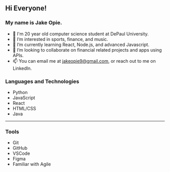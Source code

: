 ## Hi Everyone!
### My name is **Jake Opie**. 


- 👋 I'm 20 year old computer science student at DePaul University.
- 👀 I’m interested in sports, finance, and music.
- 🌱 I’m currently learning React, Node.js, and advanced Javascript.
- 💞️ I’m looking to collaborate on financial related projects and apps using APIs.
- 📫 You can email me at jakeopie9@gmail.com, or reach out to me on LinkedIn.

### Languages and Technologies
- Python
- JavaScript
- React 
- HTML/CSS
- Java

---

### Tools
- Git 
- GitHub
- VSCode 
- Figma
- Familiar with Agile 
<!---
jopieji/jopieji is a ✨ special ✨ repository because its `README.md` (this file) appears on your GitHub profile.
You can click the Preview link to take a look at your changes.
--->
## 
